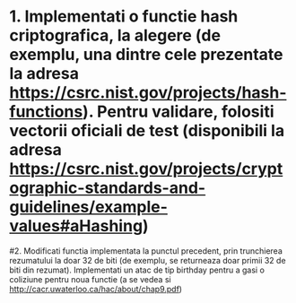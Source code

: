 # 1. Implementati o functie hash criptografica, la alegere (de exemplu, una dintre cele prezentate la adresa https://csrc.nist.gov/projects/hash-functions). Pentru validare, folositi vectorii oficiali de test (disponibili la adresa https://csrc.nist.gov/projects/cryptographic-standards-and-guidelines/example-values#aHashing)


#2. Modificati functia implementata la punctul precedent, prin trunchierea rezumatului la doar 32 de biti (de exemplu, se returneaza doar primii 32 de biti din rezumat). Implementati un atac de tip birthday pentru a gasi o coliziune pentru noua functie (a se vedea si http://cacr.uwaterloo.ca/hac/about/chap9.pdf)